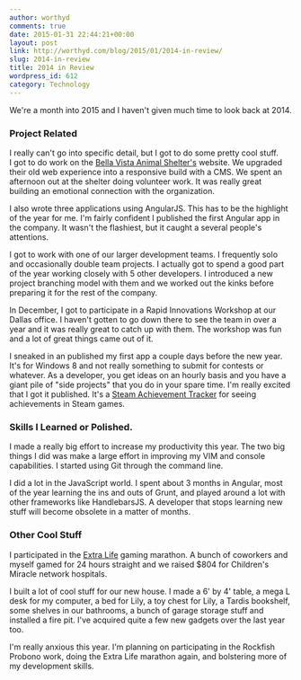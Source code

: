 ```yaml
---
author: worthyd
comments: true
date: 2015-01-31 22:44:21+00:00
layout: post
link: http://worthyd.com/blog/2015/01/2014-in-review/
slug: 2014-in-review
title: 2014 in Review
wordpress_id: 612
category: Technology
---
```


We're a month into 2015 and I haven't given much time to look back at 2014.  



### Project Related

I really can't go into specific detail, but I got to do some pretty cool stuff.  
I got to do work on the [Bella Vista Animal Shelter's](http://bellavista-animalshelter.org/) website.  We upgraded their old web experience into a responsive build with a CMS.  We spent an afternoon out at the shelter doing volunteer work. It was really great building an emotional connection with the organization.

I also wrote three applications using AngularJS.  This has to be the highlight of the year for me.  I'm fairly confident I published the first Angular app in the company.  It wasn't the flashiest, but it caught a several people's attentions.

I got to work with one of our larger development teams.  I frequently solo and occasionally double team projects.  I actually got to spend a good part of the year working closely with 5 other developers.  I introduced a new project branching model with them and we worked out the kinks before preparing it for the rest of the company.  

In December, I got to participate in a Rapid Innovations Workshop at our Dallas office.  I haven't gotten to go down there to see the team in over a year and it was really great to catch up with them. The workshop was fun and a lot of great things came out of it.

I sneaked in an published my first app a couple days before the new year.  It's for Windows 8 and not really something to submit for contests or whatever.  As a developer, you get ideas on an hourly basis and you have a giant pile of "side projects" that you do in your spare time.  I'm  really excited that I got it published. It's a [Steam Achievement Tracker](http://steamachievementtracker.com) for seeing achievements in Steam games. 


### Skills I Learned or Polished.


I made a really big effort to increase my productivity this year.  The two big things I did was make a large effort in improving my VIM and console capabilities.  I started using Git through the command line.

I did a lot in the JavaScript world.  I spent about 3 months in Angular, most of the year learning the ins and outs of Grunt, and played around a lot with other frameworks like HandlebarsJS.
A developer that stops learning new stuff will become obsolete in a matter of months.  


### Other Cool Stuff


I participated in the [Extra Life](http://www.extra-life.org/index.cfm?) gaming marathon.  A bunch of coworkers and myself gamed for 24 hours straight and we raised $804 for Children's Miracle network hospitals.

I built a lot of cool stuff for our new house. I made a 6' by 4' table, a mega L desk for my computer, a bed for Lily, a toy chest for Lily, a Tardis bookshelf, some shelves in our bathrooms, a bunch of garage storage stuff and installed a fire pit.  I've acquired quite a few new gadgets over the last year too. 

I'm really anxious this year. I'm planning on participating in the Rockfish Probono work, doing the Extra Life marathon again, and bolstering more of my development skills.

